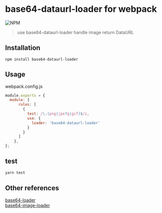 
# base64-dataurl-loader for webpack


![NPM](https://img.shields.io/npm/l/base64-dataurl-loader?style=social)

> use base64-dataurl-loader handle image return DataURL

## Installation

`npm install base64-dataurl-loader`

## Usage
webpack.config.js
```javascript
module.exports = {
  module: {
      rules: [
        {
          test: /\.(png|jpe?g|gif)$/i,
          use: {
            loader: 'base64-dataurl-loader'
          }
        }
      ]
    },
};
```
## test

```bash
yarn test
```

## Other references
[base64-loader](https://github.com/antelle/base64-loader)    
[base64-image-loader](https://github.com/jahredhope/base64-image-loader)
